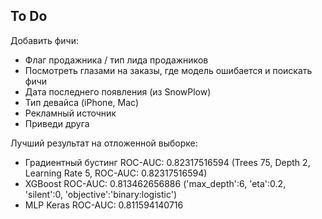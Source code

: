 To Do
-------------
Добавить фичи:
* Флаг продажника / тип лида продажников
* Посмотреть глазами на заказы, где модель ошибается и поискать фичи
* Дата последнего появления (из SnowPlow)
* Тип девайса (iPhone, Mac)
* Рекламный источник
* Приведи друга


Лучший результат на отложенной выборке:
* Градиентный бустинг ROC-AUC: 0.82317516594 (Trees 75, Depth 2, Learning Rate 5, ROC-AUC: 0.82317516594)
* XGBoost ROC-AUC: 0.813462656886 ('max_depth':6, 'eta':0.2, 'silent':0, 'objective':'binary:logistic')
* MLP Keras ROC-AUC: 0.811594140716


 